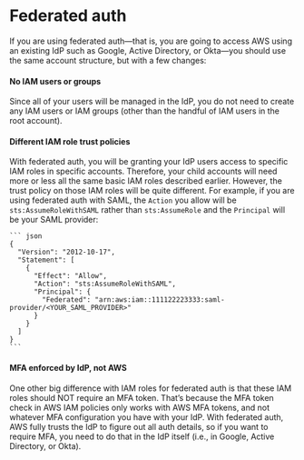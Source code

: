 # Federated auth

If you are using federated auth—that is, you are going to access AWS using an existing IdP such as Google, Active
Directory, or Okta—you should use the same account structure, but with a few changes:



<div className="dlist">

#### No IAM users or groups

Since all of your users will be managed in the IdP, you do not need to create any IAM users or IAM groups (other than
the handful of IAM users in the root account).

#### Different IAM role trust policies

With federated auth, you will be granting your IdP users access to specific IAM roles in specific accounts.
Therefore, your child accounts will need more or less all the same basic IAM roles described earlier. However, the
trust policy on those IAM roles will be quite different. For example, if you are using federated auth with SAML,
the `Action` you allow will be `sts:AssumeRoleWithSAML` rather than `sts:AssumeRole` and the `Principal` will be your
SAML provider:


</div>

    ``` json
    {
      "Version": "2012-10-17",
      "Statement": [
        {
          "Effect": "Allow",
          "Action": "sts:AssumeRoleWithSAML",
          "Principal": {
            "Federated": "arn:aws:iam::111122223333:saml-provider/<YOUR_SAML_PROVIDER>"
          }
        }
      ]
    }
    ```



<div className="dlist">

#### MFA enforced by IdP, not AWS

One other big difference with IAM roles for federated auth is that these IAM roles should NOT require an MFA token.
That’s because the MFA token check in AWS IAM policies only works with AWS MFA tokens, and not whatever MFA
configuration you have with your IdP. With federated auth, AWS fully trusts the IdP to figure out all auth details,
so if you want to require MFA, you need to do that in the IdP itself (i.e., in Google, Active Directory, or Okta).


</div>



<!-- ##DOCS-SOURCER-START
{"sourcePlugin":"Service Catalog Reference","hash":"845c400a504eef1da7a412313b189d7f"}
##DOCS-SOURCER-END -->
